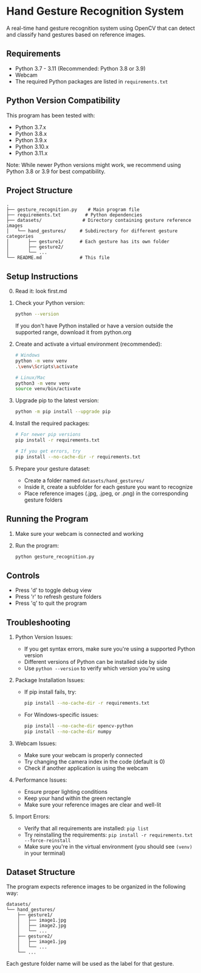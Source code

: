 # Hand Gesture Recognition System

A real-time hand gesture recognition system using OpenCV that can detect and classify hand gestures based on reference images.

## Requirements

- Python 3.7 - 3.11 (Recommended: Python 3.8 or 3.9)
- Webcam
- The required Python packages are listed in `requirements.txt`

## Python Version Compatibility

This program has been tested with:
- Python 3.7.x
- Python 3.8.x
- Python 3.9.x
- Python 3.10.x
- Python 3.11.x

Note: While newer Python versions might work, we recommend using Python 3.8 or 3.9 for best compatibility.

## Project Structure

```
.
├── gesture_recognition.py    # Main program file
├── requirements.txt         # Python dependencies
├── datasets/               # Directory containing gesture reference images
│   └── hand_gestures/     # Subdirectory for different gesture categories
│       ├── gesture1/      # Each gesture has its own folder
│       ├── gesture2/
│       └── ...
└── README.md              # This file
```

## Setup Instructions

0. Read it:
    look first.md

2. Check your Python version:
   ```bash
   python --version
   ```
   If you don't have Python installed or have a version outside the supported range, download it from python.org

3. Create and activate a virtual environment (recommended):
   ```bash
   # Windows
   python -m venv venv
   .\venv\Scripts\activate

   # Linux/Mac
   python3 -m venv venv
   source venv/bin/activate
   ```

4. Upgrade pip to the latest version:
   ```bash
   python -m pip install --upgrade pip
   ```

5. Install the required packages:
   ```bash
   # For newer pip versions
   pip install -r requirements.txt

   # If you get errors, try
   pip install --no-cache-dir -r requirements.txt
   ```

6. Prepare your gesture dataset:
   - Create a folder named `datasets/hand_gestures/`
   - Inside it, create a subfolder for each gesture you want to recognize
   - Place reference images (.jpg, .jpeg, or .png) in the corresponding gesture folders

## Running the Program

1. Make sure your webcam is connected and working

2. Run the program:
   ```bash
   python gesture_recognition.py
   ```

## Controls

- Press 'd' to toggle debug view
- Press 'r' to refresh gesture folders
- Press 'q' to quit the program

## Troubleshooting

1. Python Version Issues:
   - If you get syntax errors, make sure you're using a supported Python version
   - Different versions of Python can be installed side by side
   - Use `python --version` to verify which version you're using

2. Package Installation Issues:
   - If pip install fails, try:
     ```bash
     pip install --no-cache-dir -r requirements.txt
     ```
   - For Windows-specific issues:
     ```bash
     pip install --no-cache-dir opencv-python
     pip install --no-cache-dir numpy
     ```

3. Webcam Issues:
   - Make sure your webcam is properly connected
   - Try changing the camera index in the code (default is 0)
   - Check if another application is using the webcam

4. Performance Issues:
   - Ensure proper lighting conditions
   - Keep your hand within the green rectangle
   - Make sure your reference images are clear and well-lit

5. Import Errors:
   - Verify that all requirements are installed: `pip list`
   - Try reinstalling the requirements: `pip install -r requirements.txt --force-reinstall`
   - Make sure you're in the virtual environment (you should see `(venv)` in your terminal)

## Dataset Structure

The program expects reference images to be organized in the following way:
```
datasets/
└── hand_gestures/
    ├── gesture1/
    │   ├── image1.jpg
    │   ├── image2.jpg
    │   └── ...
    ├── gesture2/
    │   ├── image1.jpg
    │   └── ...
    └── ...
```

Each gesture folder name will be used as the label for that gesture. 

